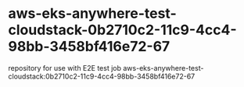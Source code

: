 # aws-eks-anywhere-test-cloudstack-0b2710c2-11c9-4cc4-98bb-3458bf416e72-67
repository for use with E2E test job aws-eks-anywhere-test-cloudstack:0b2710c2-11c9-4cc4-98bb-3458bf416e72-67

